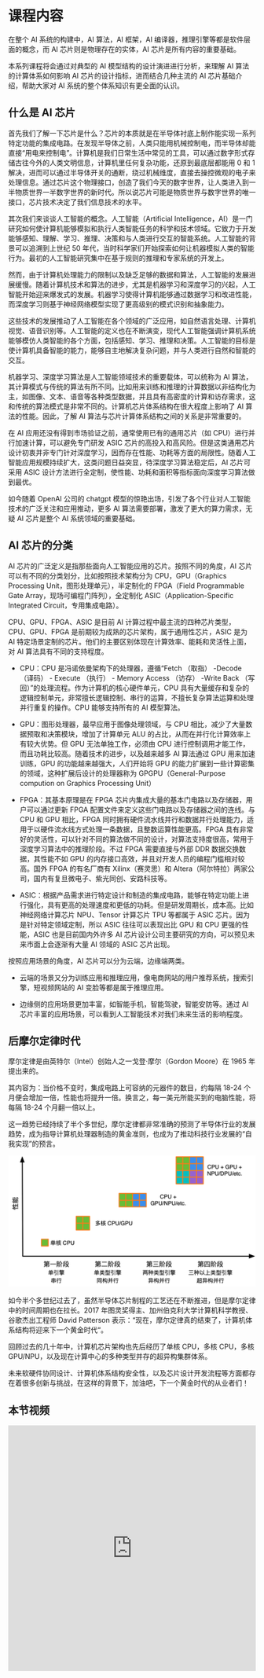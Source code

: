 # 课程内容

在整个 AI 系统的构建中，AI 算法，AI 框架，AI 编译器，推理引擎等都是软件层面的概念，而 AI 芯片则是物理存在的实体，AI 芯片是所有内容的重要基础。

本系列课程将会通过对典型的 AI 模型结构的设计演进进行分析，来理解 AI 算法的计算体系如何影响 AI 芯片的设计指标，进而结合几种主流的 AI 芯片基础介绍，帮助大家对 AI 系统的整个体系知识有更全面的认识。

## 什么是 AI 芯片

首先我们了解一下芯片是什么？芯片的本质就是在半导体衬底上制作能实现一系列特定功能的集成电路。在发现半导体之前，人类只能用机械控制电，而半导体却能直接“用电来控制电”。计算机是我们日常生活中常见的工具，可以通过数字形式存储古往今外的人类文明信息，计算机里任何复杂功能，还原到最底层都能用 0 和 1 解决，进而可以通过半导体开关的通断，绕过机械维度，直接去操控微观的电子来处理信息。通过芯片这个物理接口，创造了我们今天的数字世界，让人类进入到一半物质世界一半数字世界的新时代。所以说芯片可能是物质世界与数字世界的唯一接口，芯片技术决定了我们信息技术的水平。

其次我们来谈谈人工智能的概念。人工智能（Artificial Intelligence，AI）是一门研究如何使计算机能够模拟和执行人类智能任务的科学和技术领域。它致力于开发能够感知、理解、学习、推理、决策和与人类进行交互的智能系统。人工智能的背景可以追溯到上世纪 50 年代，当时科学家们开始探索如何让机器模拟人类的智能行为。最初的人工智能研究集中在基于规则的推理和专家系统的开发上。

然而，由于计算机处理能力的限制以及缺乏足够的数据和算法，人工智能的发展进展缓慢。随着计算机技术和算法的进步，尤其是机器学习和深度学习的兴起，人工智能开始迎来爆发式的发展。机器学习使得计算机能够通过数据学习和改进性能，而深度学习则基于神经网络模型实现了更高级别的模式识别和抽象能力。

这些技术的发展推动了人工智能在各个领域的广泛应用，如自然语言处理、计算机视觉、语音识别等。人工智能的定义也在不断演变，现代人工智能强调计算机系统能够模仿人类智能的各个方面，包括感知、学习、推理和决策。人工智能的目标是使计算机具备智能的能力，能够自主地解决复杂问题，并与人类进行自然和智能的交互。

机器学习、深度学习算法是人工智能领域技术的重要载体，可以统称为 AI 算法，其计算模式与传统的算法有所不同。比如用来训练和推理的计算数据以非结构化为主，如图像、文本、语音等各种类型数据，并且具有高密度的计算和访存需求，这和传统的算法模式是非常不同的。计算机芯片体系结构在很大程度上影响了 AI 算法的性能。因此，了解 AI 算法与芯片计算体系结构之间的关系是非常重要的。

在 AI 应用还没有得到市场验证之前，通常使用已有的通用芯片（如 CPU）进行并行加速计算，可以避免专门研发 ASIC 芯片的高投入和高风险。但是这类通用芯片设计初衷并非专门针对深度学习，因而存在性能、功耗等方面的局限性。随着人工智能应用规模持续扩大，这类问题日益突显，待深度学习算法稳定后，AI 芯片可采用 ASIC 设计方法进行全定制，使性能、功耗和面积等指标面向深度学习算法做到最优。

如今随着 OpenAI 公司的 chatgpt 模型的惊艳出场，引发了各个行业对人工智能技术的广泛关注和应用推动，更多 AI 算法需要部署，激发了更大的算力需求，无疑 AI 芯片是整个 AI 系统领域的重要基础。

## AI 芯片的分类

AI 芯片的广泛定义是指那些面向人工智能应用的芯片。按照不同的角度，AI 芯片可以有不同的分类划分，比如按照技术架构分为 CPU，GPU（Graphics Processing Unit，图形处理单元），半定制化的 FPGA（Field Programmable Gate Array，现场可编程门阵列），全定制化 ASIC（Application-Specific Integrated Circuit，专用集成电路）。

CPU、GPU、FPGA、ASIC 是目前 AI 计算过程中最主流的四种芯片类型，CPU、GPU、FPGA 是前期较为成熟的芯片架构，属于通用性芯片，ASIC 是为 AI 特定场景定制的芯片。他们的主要区别体现在计算效率、能耗和灵活性上面，对 AI 算法具有不同的支持程度。

- CPU：CPU 是冯诺依曼架构下的处理器，遵循“Fetch （取指） -Decode （译码） - Execute （执行） - Memory Access （访存） -Write Back （写回）”的处理流程。作为计算机的核心硬件单元，CPU 具有大量缓存和复杂的逻辑控制单元，非常擅长逻辑控制、串行的运算，不擅长复杂算法运算和处理并行重复的操作。CPU 能够支持所有的 AI 模型算法。

- GPU：图形处理器，最早应用于图像处理领域，与 CPU 相比，减少了大量数据预取和决策模块，增加了计算单元 ALU 的占比，从而在并行化计算效率上有较大优势。但 GPU 无法单独工作，必须由 CPU 进行控制调用才能工作，而且功耗比较高。随着技术的进步，以及越来越多 AI 算法通过 GPU 用来加速训练，GPU 的功能越来越强大，人们开始将 GPU 的能力扩展到一些计算密集的领域，这种扩展后设计的处理器称为 GPGPU（General-Purpose compution on Graphics Processing Unit）

- FPGA：其基本原理是在 FPGA 芯片内集成大量的基本门电路以及存储器，用户可以通过更新 FPGA 配置文件来定义这些门电路以及存储器之间的连线。与 CPU 和 GPU 相比，FPGA 同时拥有硬件流水线并行和数据并行处理能力，适用于以硬件流水线方式处理一条数据，且整数运算性能更高。FPGA 具有非常好的灵活性，可以针对不同的算法做不同的设计，对算法支持度很高，常用于深度学习算法中的推理阶段。不过 FPGA 需要直接与外部 DDR 数据交换数据，其性能不如 GPU 的内存接口高效，并且对开发人员的编程门槛相对较高。国外 FPGA 的有名厂商有 Xilinx（赛灵思）和 Altera（阿尔特拉）两家公司，国内有复旦微电子、紫光同创、安路科技等。

- ASIC：根据产品需求进行特定设计和制造的集成电路，能够在特定功能上进行强化，具有更高的处理速度和更低的功耗。但是研发周期长，成本高。比如神经网络计算芯片 NPU、Tensor 计算芯片 TPU 等都属于 ASIC 芯片。因为是针对特定领域定制，所以 ASIC 往往可以表现出比 GPU 和 CPU 更强的性能，ASIC 也是目前国内外许多 AI 芯片设计公司主要研究的方向，可以预见未来市面上会逐渐有大量 AI 领域的 ASIC 芯片出现。

按照应用场景的角度，AI 芯片可以分为云端，边缘端两类。

- 云端的场景又分为训练应用和推理应用，像电商网站的用户推荐系统，搜索引擎，短视频网站的 AI 变脸等都是属于推理应用。

- 边缘侧的应用场景更加丰富，如智能手机，智能驾驶，智能安防等。通过 AI 芯片丰富的应用场景，可以看到人工智能技术对我们未来生活的影响程度。

## 后摩尔定律时代

摩尔定律是由英特尔（Intel）创始人之一戈登·摩尔（Gordon Moore）在 1965 年提出来的。

其内容为：当价格不变时，集成电路上可容纳的元器件的数目，约每隔 18-24 个月便会增加一倍，性能也将提升一倍。换言之，每一美元所能买到的电脑性能，将每隔 18-24 个月翻一倍以上。

这一趋势已经持续了半个多世纪，摩尔定律都非常准确的预测了半导体行业的发展趋势，成为指导计算机处理器制造的黄金准则，也成为了推动科技行业发展的“自我实现”的预言。

![](./images/01Introduction01.png)

如今半个多世纪过去了，虽然半导体芯片制程的工艺还在不断推进，但是摩尔定律中的时间周期也在拉长。2017 年图灵奖得主、加州伯克利大学计算机科学教授、谷歌杰出工程师 David Patterson 表示：“现在，摩尔定律真的结束了，计算机体系结构将迎来下一个黄金时代“。

回顾过去的几十年中，计算机芯片架构也先后经历了单核 CPU，多核 CPU，多核 GPU/NPU，以及现在计算中心的多种类型并存的超异构集群体系。

未来软硬件协同设计、计算机体系结构安全性，以及芯片设计开发流程等方面都存在着很多创新与挑战，在这样的背景下，加油吧，下一个黄金时代的从业者们！

## 本节视频

<html>
<iframe src="https://player.bilibili.com/player.html?aid=353011957&bvid=BV1DX4y1D7PC&cid=1042315030&page=1&as_wide=1&high_quality=1&danmaku=0&t=30&autoplay=0" width="100%" height="500" scrolling="no" border="0" frameborder="no" framespacing="0" allowfullscreen="true"> </iframe>
</html>

